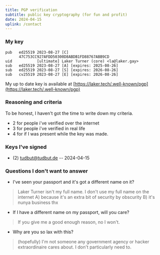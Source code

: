 ```yaml
---
title: PGP verification
subtitle: public key cryptography (for fun and profit)
date: 2024-04-15
uplink: /contact
---
```


### My key

```
pub   ed25519 2023-08-27 [C]
      47C753CC927AFDD50300D8ABDB1FD88767ABB9CD
uid           [ultimate] Laker Turner (core) <la@laker.gay>
sub   ed25519 2023-08-27 [A] [expires: 2025-08-26]
sub   ed25519 2023-08-27 [S] [expires: 2026-08-26]
sub   cv25519 2023-08-27 [E] [expires: 2026-08-26]
```

My up to date key is available at [https://laker.tech/.well-known/pgp](https://laker.tech/.well-known/pgp)

### Reasoning and criteria

To be honest, I haven't got the time to write down my criteria.

- 2 for people i've verified over the internet
- 3 for people i've verified in real life
- 4 for if I was present while the key was made.

### Keys I've signed

- (2) [tudbut@tudbut.de](/pgp/verified/tudbut_tudbut_de-2024-04-15.txt) -- 2024-04-15

### Questions I don't want to answer
- I've seen your passport and it's got a different name on it?
> Laker Turner isn't my full name. I don't use my full name on the internet A) because it's an extra bit of security by obscurity B) it's nunya business thx
- If I have a different name on my passport, will you care?
> If you give me a good enough reason, no I won't.
- Why are you so lax with this?
> (hopefully) I'm not someone any government agency or hacker extraordinaire cares about. I don't particularly need to.
